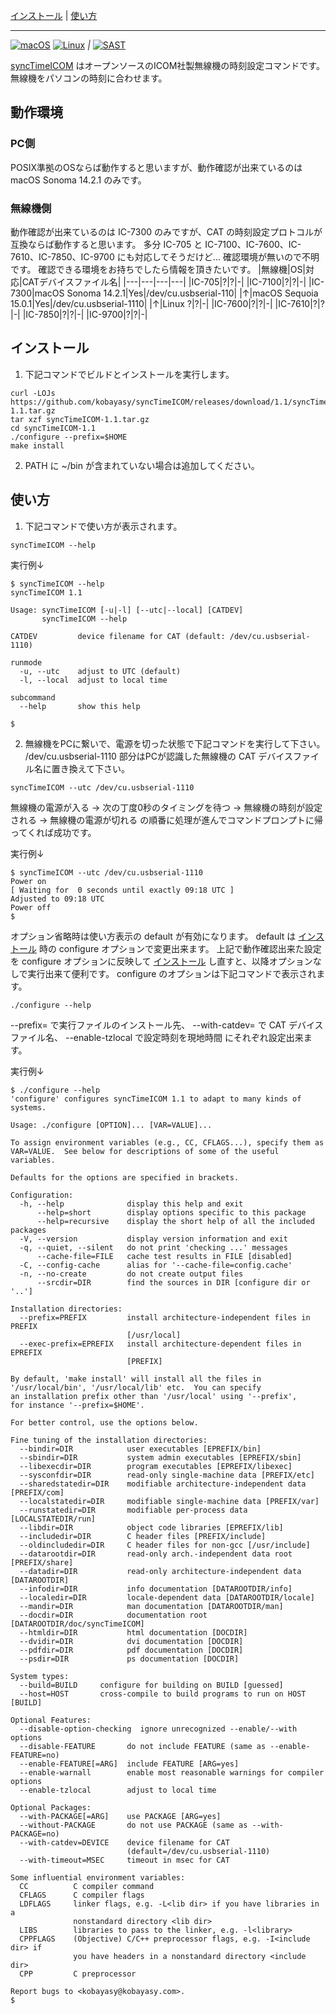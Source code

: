 [インストール](#インストール)
|
[使い方](#使い方)

***
[![macOS](https://github.com/kobayasy/syncTimeICOM/workflows/macOS/badge.svg)](https://github.com/kobayasy/syncTimeICOM/actions/workflows/build-macos.yml)
[![Linux](https://github.com/kobayasy/syncTimeICOM/workflows/Linux/badge.svg)](https://github.com/kobayasy/syncTimeICOM/actions/workflows/build-linux.yml)
*|*
[![SAST](https://github.com/kobayasy/syncTimeICOM/workflows/SAST/badge.svg)](https://github.com/kobayasy/syncTimeICOM/actions/workflows/codeql-analysis.yml)

[syncTimeICOM] はオープンソースのICOM社製無線機の時刻設定コマンドです。
無線機をパソコンの時刻に合わせます。

## 動作環境

### PC側
POSIX準拠のOSならば動作すると思いますが、動作確認が出来ているのは macOS Sonoma 14.2.1 のみです。

### 無線機側
動作確認が出来ているのは IC-7300 のみですが、CAT の時刻設定プロトコルが互換ならば動作すると思います。
多分 IC-705 と IC-7100、IC-7600、IC-7610、IC-7850、IC-9700 にも対応してそうだけど...
確認環境が無いので不明です。
確認できる環境をお持ちでしたら情報を頂きたいです。
|無線機|OS|対応|CATデバイスファイル名|
|---|---|---|---|
|IC-705|?|?|-|
|IC-7100|?|?|-|
|IC-7300|macOS Sonoma 14.2.1|Yes|/dev/cu.usbserial-110|
|↑|macOS Sequoia 15.0.1|Yes|/dev/cu.usbserial-1110|
|↑|Linux ?|?|-|
|IC-7600|?|?|-|
|IC-7610|?|?|-|
|IC-7850|?|?|-|
|IC-9700|?|?|-|

## インストール
1. 下記コマンドでビルドとインストールを実行します。
```
curl -LOJs https://github.com/kobayasy/syncTimeICOM/releases/download/1.1/syncTimeICOM-1.1.tar.gz
tar xzf syncTimeICOM-1.1.tar.gz
cd syncTimeICOM-1.1
./configure --prefix=$HOME
make install

```

2. PATH に ~/bin が含まれていない場合は追加してください。

## 使い方
1. 下記コマンドで使い方が表示されます。
```
syncTimeICOM --help

```

実行例↓
```
$ syncTimeICOM --help
syncTimeICOM 1.1

Usage: syncTimeICOM [-u|-l] [--utc|--local] [CATDEV]
       syncTimeICOM --help

CATDEV         device filename for CAT (default: /dev/cu.usbserial-1110)

runmode
  -u, --utc    adjust to UTC (default)
  -l, --local  adjust to local time

subcommand
  --help       show this help

$ 
```

2. 無線機をPCに繋いで、電源を切った状態で下記コマンドを実行して下さい。
/dev/cu.usbserial-1110 部分はPCが認識した無線機の CAT デバイスファイル名に置き換えて下さい。

```
syncTimeICOM --utc /dev/cu.usbserial-1110
```
無線機の電源が入る
→
次の丁度0秒のタイミングを待つ
→
無線機の時刻が設定される
→
無線機の電源が切れる
の順番に処理が進んでコマンドプロンプトに帰ってくれば成功です。

実行例↓
```
$ syncTimeICOM --utc /dev/cu.usbserial-1110
Power on
[ Waiting for  0 seconds until exactly 09:18 UTC ]
Adjusted to 09:18 UTC
Power off
$ 
```

オプション省略時は使い方表示の default が有効になります。
default は [インストール](#インストール) 時の configure オプションで変更出来ます。
上記で動作確認出来た設定を configure オプションに反映して [インストール](#インストール) し直すと、以降オプションなしで実行出来て便利です。
configure のオプションは下記コマンドで表示されます。

```
./configure --help
```
--prefix= で実行ファイルのインストール先、
--with-catdev= で CAT デバイスファイル名、
--enable-tzlocal で設定時刻を現地時間
にそれぞれ設定出来ます。

実行例↓
```
$ ./configure --help
'configure' configures syncTimeICOM 1.1 to adapt to many kinds of systems.

Usage: ./configure [OPTION]... [VAR=VALUE]...

To assign environment variables (e.g., CC, CFLAGS...), specify them as
VAR=VALUE.  See below for descriptions of some of the useful variables.

Defaults for the options are specified in brackets.

Configuration:
  -h, --help              display this help and exit
      --help=short        display options specific to this package
      --help=recursive    display the short help of all the included packages
  -V, --version           display version information and exit
  -q, --quiet, --silent   do not print 'checking ...' messages
      --cache-file=FILE   cache test results in FILE [disabled]
  -C, --config-cache      alias for '--cache-file=config.cache'
  -n, --no-create         do not create output files
      --srcdir=DIR        find the sources in DIR [configure dir or '..']

Installation directories:
  --prefix=PREFIX         install architecture-independent files in PREFIX
                          [/usr/local]
  --exec-prefix=EPREFIX   install architecture-dependent files in EPREFIX
                          [PREFIX]

By default, 'make install' will install all the files in
'/usr/local/bin', '/usr/local/lib' etc.  You can specify
an installation prefix other than '/usr/local' using '--prefix',
for instance '--prefix=$HOME'.

For better control, use the options below.

Fine tuning of the installation directories:
  --bindir=DIR            user executables [EPREFIX/bin]
  --sbindir=DIR           system admin executables [EPREFIX/sbin]
  --libexecdir=DIR        program executables [EPREFIX/libexec]
  --sysconfdir=DIR        read-only single-machine data [PREFIX/etc]
  --sharedstatedir=DIR    modifiable architecture-independent data [PREFIX/com]
  --localstatedir=DIR     modifiable single-machine data [PREFIX/var]
  --runstatedir=DIR       modifiable per-process data [LOCALSTATEDIR/run]
  --libdir=DIR            object code libraries [EPREFIX/lib]
  --includedir=DIR        C header files [PREFIX/include]
  --oldincludedir=DIR     C header files for non-gcc [/usr/include]
  --datarootdir=DIR       read-only arch.-independent data root [PREFIX/share]
  --datadir=DIR           read-only architecture-independent data [DATAROOTDIR]
  --infodir=DIR           info documentation [DATAROOTDIR/info]
  --localedir=DIR         locale-dependent data [DATAROOTDIR/locale]
  --mandir=DIR            man documentation [DATAROOTDIR/man]
  --docdir=DIR            documentation root [DATAROOTDIR/doc/syncTimeICOM]
  --htmldir=DIR           html documentation [DOCDIR]
  --dvidir=DIR            dvi documentation [DOCDIR]
  --pdfdir=DIR            pdf documentation [DOCDIR]
  --psdir=DIR             ps documentation [DOCDIR]

System types:
  --build=BUILD     configure for building on BUILD [guessed]
  --host=HOST       cross-compile to build programs to run on HOST [BUILD]

Optional Features:
  --disable-option-checking  ignore unrecognized --enable/--with options
  --disable-FEATURE       do not include FEATURE (same as --enable-FEATURE=no)
  --enable-FEATURE[=ARG]  include FEATURE [ARG=yes]
  --enable-warnall        enable most reasonable warnings for compiler options
  --enable-tzlocal        adjust to local time

Optional Packages:
  --with-PACKAGE[=ARG]    use PACKAGE [ARG=yes]
  --without-PACKAGE       do not use PACKAGE (same as --with-PACKAGE=no)
  --with-catdev=DEVICE    device filename for CAT
                          (default=/dev/cu.usbserial-1110)
  --with-timeout=MSEC     timeout in msec for CAT

Some influential environment variables:
  CC          C compiler command
  CFLAGS      C compiler flags
  LDFLAGS     linker flags, e.g. -L<lib dir> if you have libraries in a
              nonstandard directory <lib dir>
  LIBS        libraries to pass to the linker, e.g. -l<library>
  CPPFLAGS    (Objective) C/C++ preprocessor flags, e.g. -I<include dir> if
              you have headers in a nonstandard directory <include dir>
  CPP         C preprocessor

Report bugs to <kobayasy@kobayasy.com>.
$ 
```

[syncTimeICOM]: https://github.com/kobayasy/syncTimeICOM
